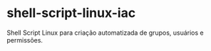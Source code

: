 # shell-script-linux-iac
Shell Script Linux para criação automatizada de grupos, usuários e permissões.
